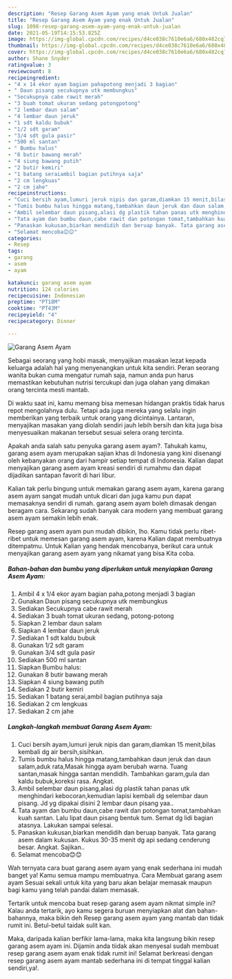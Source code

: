 ```yaml
---
description: "Resep Garang Asem Ayam yang enak Untuk Jualan"
title: "Resep Garang Asem Ayam yang enak Untuk Jualan"
slug: 1098-resep-garang-asem-ayam-yang-enak-untuk-jualan
date: 2021-05-19T14:15:53.825Z
image: https://img-global.cpcdn.com/recipes/d4ce038c7610e6a6/680x482cq70/garang-asem-ayam-foto-resep-utama.jpg
thumbnail: https://img-global.cpcdn.com/recipes/d4ce038c7610e6a6/680x482cq70/garang-asem-ayam-foto-resep-utama.jpg
cover: https://img-global.cpcdn.com/recipes/d4ce038c7610e6a6/680x482cq70/garang-asem-ayam-foto-resep-utama.jpg
author: Shane Snyder
ratingvalue: 3
reviewcount: 8
recipeingredient:
- "4 x 14 ekor ayam bagian pahapotong menjadi 3 bagian"
- " Daun pisang secukupnya utk membungkus"
- "Secukupnya cabe rawit merah"
- "3 buah tomat ukuran sedang potongpotong"
- "2 lembar daun salam"
- "4 lembar daun jeruk"
- "1 sdt kaldu bubuk"
- "1/2 sdt garam"
- "3/4 sdt gula pasir"
- "500 ml santan"
- " Bumbu halus"
- "8 butir bawang merah"
- "4 siung bawang putih"
- "2 butir kemiri"
- "1 batang seraiambil bagian putihnya saja"
- "2 cm lengkuas"
- "2 cm jahe"
recipeinstructions:
- "Cuci bersih ayam,lumuri jeruk nipis dan garam,diamkan 15 menit,bilas kembali dg air bersih,sisihkan."
- "Tumis bumbu halus hingga matang,tambahkan daun jeruk dan daun salam,aduk rata,Masak hingga ayam berubah warna. Tuang santan,masak hingga santan mendidih. Tambahkan garam,gula dan kaldu bubuk,koreksi rasa. Angkat."
- "Ambil selembar daun pisang,alasi dg plastik tahan panas utk menghindari kebocoran,kemudian lapisi kembali dg selembar daun pisang. Jd yg dipakai disini 2 lembar daun pisang yaa.."
- "Tata ayam dan bumbu daun,cabe rawit dan potongan tomat,tambahkan kuah santan. Lalu lipat daun pisang bentuk tum. Semat dg lidi bagian atasnya. Lakukan sampai selesai."
- "Panaskan kukusan,biarkan mendidih dan beruap banyak. Tata garang asem dalam kukusan. Kukus 30-35 menit dg api sedang cenderung besar. Angkat. Sajikan.."
- "Selamat mencoba😊😊"
categories:
- Resep
tags:
- garang
- asem
- ayam

katakunci: garang asem ayam 
nutrition: 124 calories
recipecuisine: Indonesian
preptime: "PT18M"
cooktime: "PT43M"
recipeyield: "4"
recipecategory: Dinner

---
```



![Garang Asem Ayam](https://img-global.cpcdn.com/recipes/d4ce038c7610e6a6/680x482cq70/garang-asem-ayam-foto-resep-utama.jpg)

Sebagai seorang yang hobi masak, menyajikan masakan lezat kepada keluarga adalah hal yang menyenangkan untuk kita sendiri. Peran seorang  wanita bukan cuma mengatur rumah saja, namun anda pun harus memastikan kebutuhan nutrisi tercukupi dan juga olahan yang dimakan orang tercinta mesti mantab.

Di waktu  saat ini, kamu memang bisa memesan hidangan praktis tidak harus repot mengolahnya dulu. Tetapi ada juga mereka yang selalu ingin memberikan yang terbaik untuk orang yang dicintainya. Lantaran, menyajikan masakan yang diolah sendiri jauh lebih bersih dan kita juga bisa menyesuaikan makanan tersebut sesuai selera orang tercinta. 



Apakah anda salah satu penyuka garang asem ayam?. Tahukah kamu, garang asem ayam merupakan sajian khas di Indonesia yang kini disenangi oleh kebanyakan orang dari hampir setiap tempat di Indonesia. Kalian dapat menyajikan garang asem ayam kreasi sendiri di rumahmu dan dapat dijadikan santapan favorit di hari libur.

Kalian tak perlu bingung untuk memakan garang asem ayam, karena garang asem ayam sangat mudah untuk dicari dan juga kamu pun dapat memasaknya sendiri di rumah. garang asem ayam boleh dimasak dengan beragam cara. Sekarang sudah banyak cara modern yang membuat garang asem ayam semakin lebih enak.

Resep garang asem ayam pun mudah dibikin, lho. Kamu tidak perlu ribet-ribet untuk memesan garang asem ayam, karena Kalian dapat membuatnya ditempatmu. Untuk Kalian yang hendak mencobanya, berikut cara untuk menyajikan garang asem ayam yang nikamat yang bisa Kita coba.

<!--inarticleads1-->

##### Bahan-bahan dan bumbu yang diperlukan untuk menyiapkan Garang Asem Ayam:

1. Ambil 4 x 1/4 ekor ayam bagian paha,potong menjadi 3 bagian
1. Gunakan  Daun pisang secukupnya utk membungkus
1. Sediakan Secukupnya cabe rawit merah
1. Sediakan 3 buah tomat ukuran sedang, potong-potong
1. Siapkan 2 lembar daun salam
1. Siapkan 4 lembar daun jeruk
1. Sediakan 1 sdt kaldu bubuk
1. Gunakan 1/2 sdt garam
1. Gunakan 3/4 sdt gula pasir
1. Sediakan 500 ml santan
1. Siapkan  Bumbu halus:
1. Gunakan 8 butir bawang merah
1. Siapkan 4 siung bawang putih
1. Sediakan 2 butir kemiri
1. Sediakan 1 batang serai,ambil bagian putihnya saja
1. Sediakan 2 cm lengkuas
1. Sediakan 2 cm jahe




<!--inarticleads2-->

##### Langkah-langkah membuat Garang Asem Ayam:

1. Cuci bersih ayam,lumuri jeruk nipis dan garam,diamkan 15 menit,bilas kembali dg air bersih,sisihkan.
1. Tumis bumbu halus hingga matang,tambahkan daun jeruk dan daun salam,aduk rata,Masak hingga ayam berubah warna. Tuang santan,masak hingga santan mendidih. Tambahkan garam,gula dan kaldu bubuk,koreksi rasa. Angkat.
1. Ambil selembar daun pisang,alasi dg plastik tahan panas utk menghindari kebocoran,kemudian lapisi kembali dg selembar daun pisang. Jd yg dipakai disini 2 lembar daun pisang yaa..
1. Tata ayam dan bumbu daun,cabe rawit dan potongan tomat,tambahkan kuah santan. Lalu lipat daun pisang bentuk tum. Semat dg lidi bagian atasnya. Lakukan sampai selesai.
1. Panaskan kukusan,biarkan mendidih dan beruap banyak. Tata garang asem dalam kukusan. Kukus 30-35 menit dg api sedang cenderung besar. Angkat. Sajikan..
1. Selamat mencoba😊😊




Wah ternyata cara buat garang asem ayam yang enak sederhana ini mudah banget ya! Kamu semua mampu membuatnya. Cara Membuat garang asem ayam Sesuai sekali untuk kita yang baru akan belajar memasak maupun bagi kamu yang telah pandai dalam memasak.

Tertarik untuk mencoba buat resep garang asem ayam nikmat simple ini? Kalau anda tertarik, ayo kamu segera buruan menyiapkan alat dan bahan-bahannya, maka bikin deh Resep garang asem ayam yang mantab dan tidak rumit ini. Betul-betul taidak sulit kan. 

Maka, daripada kalian berfikir lama-lama, maka kita langsung bikin resep garang asem ayam ini. Dijamin anda tiidak akan menyesal sudah membuat resep garang asem ayam enak tidak rumit ini! Selamat berkreasi dengan resep garang asem ayam mantab sederhana ini di tempat tinggal kalian sendiri,ya!.

